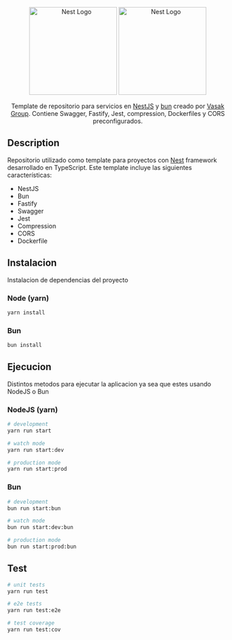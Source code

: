<p align="center">
  <a href="https://nestjs.com/" target="blank"><img src="https://nestjs.com/img/logo-small.svg" width="200" alt="Nest Logo" /></a>
  <a href="https://bun.sh/" target="blank"><img src="https://user-images.githubusercontent.com/709451/182802334-d9c42afe-f35d-4a7b-86ea-9985f73f20c3.png" width="200" alt="Nest Logo" /></a>
</p>

<p align="center">Template de repositorio para servicios en <a href="https://nestjs.com/" target="blank">NestJS</a> y <a href="https://bun.sh/" target="blank">bun</a> creado por <a href='https://vasak.net.ar' target='_blank'>Vasak Group</a>. Contiene Swagger, Fastify, Jest, compression, Dockerfiles y CORS preconfigurados.</p>


## Description

Repositorio utilizado como template para proyectos con [Nest](https://github.com/nestjs/nest) framework desarrollado en TypeScript. Este template incluye las siguientes características:

- NestJS
- Bun
- Fastify
- Swagger
- Jest
- Compression
- CORS
- Dockerfile

## Instalacion

Instalacion de dependencias del proyecto

### Node (yarn)

```bash
yarn install
```

### Bun

```bash
bun install
```

## Ejecucion

Distintos metodos para ejecutar la aplicacion ya sea que estes usando NodeJS o Bun

### NodeJS (yarn)

```bash
# development
yarn run start

# watch mode
yarn run start:dev

# production mode
yarn run start:prod
```

### Bun

```bash
# development
bun run start:bun

# watch mode
bun run start:dev:bun

# production mode
bun run start:prod:bun
```

## Test

```bash
# unit tests
yarn run test

# e2e tests
yarn run test:e2e

# test coverage
yarn run test:cov
```

